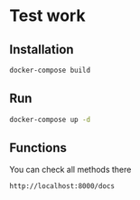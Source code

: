 # Test work

## Installation

```bash
docker-compose build
```

## Run
```bash
docker-compose up -d
```

## Functions

You can check all methods there 

```url
http://localhost:8000/docs
```
